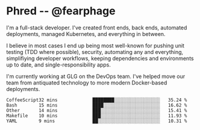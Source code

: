 # Phred -- @fearphage

I'm a full-stack developer. I've created front ends, back ends, automated deployments, managed
Kubernetes, and everything in between.

I believe in most cases I end up being most well-known for pushing unit testing (TDD where possible),
security, automating any and everything, simplifiying developer workflows, keeping dependencies and
environments up to date, and single-responsibility apps.

I'm currently working at GLG on the DevOps team. I've helped move our team from antiquated
technology to more modern Docker-based deployments.

<!--START_SECTION:waka-->
```text
CoffeeScript32 mins             ████████░░░░░░░░░░░░░░░░░   35.24 % 
Bash        15 mins             ████░░░░░░░░░░░░░░░░░░░░░   16.62 % 
Other       14 mins             ███░░░░░░░░░░░░░░░░░░░░░░   15.41 % 
Makefile    10 mins             ███░░░░░░░░░░░░░░░░░░░░░░   11.93 % 
YAML        9 mins              ██░░░░░░░░░░░░░░░░░░░░░░░   10.31 %
```
<!--END_SECTION:waka-->
